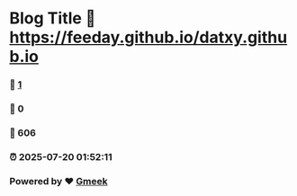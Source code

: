 # Blog Title :link: https://feeday.github.io/datxy.github.io 
### :page_facing_up: [1](https://feeday.github.io/datxy.github.io/tag.html) 
### :speech_balloon: 0 
### :hibiscus: 606 
### :alarm_clock: 2025-07-20 01:52:11 
### Powered by :heart: [Gmeek](https://github.com/Meekdai/Gmeek)
